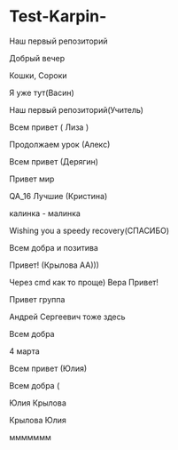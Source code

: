 # Test-Karpin-
Наш первый репозиторий

Добрый вечер 

Кошки, Сороки

Я уже тут(Васин)

Наш первый репозиторий(Учитель)

Всем привет ( Лиза )

Продолжаем урок (Алекс)

Всем привет (Дерягин)

Привет мир

QA_16 Лучшие (Кристина)

калинка - малинка

Wishing you a speedy recovery(СПАСИБО)

Всем добра и позитива

Привет! (Крылова АА)))

Через cmd как то проще)
Вера
Привет!

Привет группа

Андрей Сергеевич тоже здесь

Всем добра

4 марта

Всем привет (Юлия)

Всем добра (

Юлия Крылова

Крылова Юлия

ммммммм
